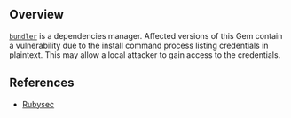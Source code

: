 ## Overview
[`bundler`](https://rubygems.org/gems/bundler) is a dependencies manager.
Affected versions of this Gem contain a vulnerability due to the install command process listing credentials in plaintext. This may allow a local attacker to gain access to the credentials.

## References

- [Rubysec](http://rubysec.com/advisories/OSVDB-115917)
